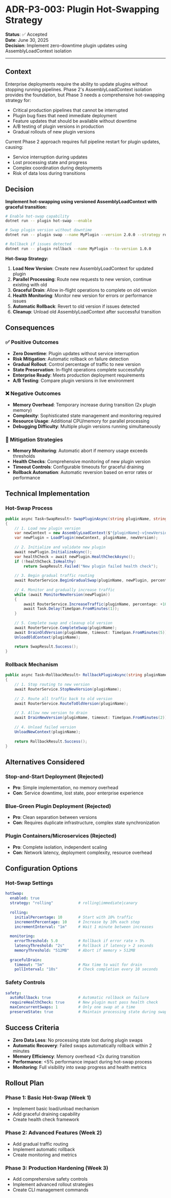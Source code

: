 # ADR-P3-003: Plugin Hot-Swapping Strategy

**Status**: ✅ Accepted  
**Date**: June 30, 2025  
**Decision**: Implement zero-downtime plugin updates using AssemblyLoadContext isolation

---

## Context

Enterprise deployments require the ability to update plugins without stopping running pipelines. Phase 2's AssemblyLoadContext isolation provides the foundation, but Phase 3 needs a comprehensive hot-swapping strategy for:

- Critical production pipelines that cannot be interrupted
- Plugin bug fixes that need immediate deployment
- Feature updates that should be available without downtime
- A/B testing of plugin versions in production
- Gradual rollouts of new plugin versions

Current Phase 2 approach requires full pipeline restart for plugin updates, causing:
- Service interruption during updates
- Lost processing state and progress
- Complex coordination during deployments
- Risk of data loss during transitions

## Decision

**Implement hot-swapping using versioned AssemblyLoadContext with graceful transition:**

```bash
# Enable hot-swap capability
dotnet run -- plugin hot-swap --enable

# Swap plugin version without downtime  
dotnet run -- plugin swap --name MyPlugin --version 2.0.0 --strategy rolling

# Rollback if issues detected
dotnet run -- plugin rollback --name MyPlugin --to-version 1.0.0
```

**Hot-Swap Strategy:**
1. **Load New Version**: Create new AssemblyLoadContext for updated plugin
2. **Parallel Processing**: Route new requests to new version, continue existing with old
3. **Graceful Drain**: Allow in-flight operations to complete on old version
4. **Health Monitoring**: Monitor new version for errors or performance issues
5. **Automatic Rollback**: Revert to old version if issues detected
6. **Cleanup**: Unload old AssemblyLoadContext after successful transition

## Consequences

### ✅ Positive Outcomes
- **Zero Downtime**: Plugin updates without service interruption
- **Risk Mitigation**: Automatic rollback on failure detection
- **Gradual Rollout**: Control percentage of traffic to new version
- **State Preservation**: In-flight operations complete successfully
- **Enterprise Ready**: Meets production deployment requirements
- **A/B Testing**: Compare plugin versions in live environment

### ❌ Negative Outcomes
- **Memory Overhead**: Temporary increase during transition (2x plugin memory)
- **Complexity**: Sophisticated state management and monitoring required
- **Resource Usage**: Additional CPU/memory for parallel processing
- **Debugging Difficulty**: Multiple plugin versions running simultaneously

### 🔄 Mitigation Strategies
- **Memory Monitoring**: Automatic abort if memory usage exceeds thresholds
- **Health Checks**: Comprehensive monitoring of new plugin version
- **Timeout Controls**: Configurable timeouts for graceful draining
- **Rollback Automation**: Automatic reversion based on error rates or performance

## Technical Implementation

### **Hot-Swap Process**
```csharp
public async Task<SwapResult> SwapPluginAsync(string pluginName, string newVersion)
{
    // 1. Load new plugin version
    var newContext = new AssemblyLoadContext($"{pluginName}-v{newVersion}", true);
    var newPlugin = LoadPlugin(newContext, pluginName, newVersion);
    
    // 2. Initialize and validate new plugin
    await newPlugin.InitializeAsync();
    var healthCheck = await newPlugin.HealthCheckAsync();
    if (!healthCheck.IsHealthy)
        return SwapResult.Failed("New plugin failed health check");
    
    // 3. Begin gradual traffic routing
    await RouterService.BeginGradualSwap(pluginName, newPlugin, percentage: 10);
    
    // 4. Monitor and gradually increase traffic
    while (await MonitorNewVersion(newPlugin))
    {
        await RouterService.IncreaseTraffic(pluginName, percentage: +10);
        await Task.Delay(TimeSpan.FromMinutes(1));
    }
    
    // 5. Complete swap and cleanup old version
    await RouterService.CompleteSwap(pluginName);
    await DrainOldVersion(pluginName, timeout: TimeSpan.FromMinutes(5));
    UnloadOldContext(pluginName);
    
    return SwapResult.Success();
}
```

### **Rollback Mechanism**
```csharp
public async Task<RollbackResult> RollbackPluginAsync(string pluginName)
{
    // 1. Stop routing to new version
    await RouterService.StopNewVersion(pluginName);
    
    // 2. Route all traffic back to old version
    await RouterService.RouteToOldVersion(pluginName);
    
    // 3. Allow new version to drain
    await DrainNewVersion(pluginName, timeout: TimeSpan.FromMinutes(2));
    
    // 4. Unload failed version
    UnloadNewContext(pluginName);
    
    return RollbackResult.Success();
}
```

## Alternatives Considered

### **Stop-and-Start Deployment** (Rejected)
- **Pro**: Simple implementation, no memory overhead
- **Con**: Service downtime, lost state, poor enterprise experience

### **Blue-Green Plugin Deployment** (Rejected)  
- **Pro**: Clean separation between versions
- **Con**: Requires duplicate infrastructure, complex state synchronization

### **Plugin Containers/Microservices** (Rejected)
- **Pro**: Complete isolation, independent scaling
- **Con**: Network latency, deployment complexity, resource overhead

## Configuration Options

### **Hot-Swap Settings**
```yaml
hotSwap:
  enabled: true
  strategy: "rolling"           # rolling|immediate|canary
  
  rolling:
    initialPercentage: 10       # Start with 10% traffic
    incrementPercentage: 10     # Increase by 10% each step
    incrementInterval: "1m"     # Wait 1 minute between increases
    
  monitoring:
    errorThreshold: 5.0         # Rollback if error rate > 5%
    latencyThreshold: "2s"      # Rollback if latency > 2 seconds
    memoryThreshold: "512MB"    # Abort if memory > 512MB
    
  gracefulDrain:
    timeout: "5m"               # Max time to wait for drain
    pollInterval: "10s"         # Check completion every 10 seconds
```

### **Safety Controls**
```yaml
safety:
  autoRollback: true            # Automatic rollback on failure
  requireHealthCheck: true      # New plugin must pass health check
  maxConcurrentSwaps: 1         # Only one swap at a time
  preserveState: true           # Maintain processing state during swap
```

## Success Criteria

- **Zero Data Loss**: No processing state lost during plugin swaps
- **Automatic Recovery**: Failed swaps automatically rollback within 2 minutes  
- **Memory Efficiency**: Memory overhead <2x during transition
- **Performance**: <5% performance impact during hot-swap process
- **Monitoring**: Full visibility into swap progress and health metrics

## Rollout Plan

### **Phase 1: Basic Hot-Swap** (Week 1)
- Implement basic load/unload mechanism
- Add graceful draining capability
- Create health check framework

### **Phase 2: Advanced Features** (Week 2)  
- Add gradual traffic routing
- Implement automatic rollback
- Create monitoring and metrics

### **Phase 3: Production Hardening** (Week 3)
- Add comprehensive safety controls
- Implement advanced rollout strategies
- Create CLI management commands